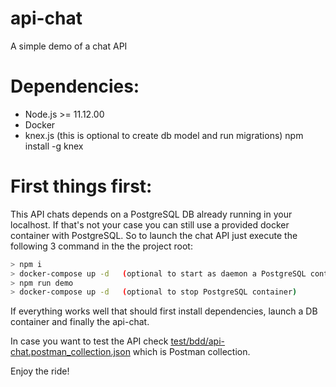 # api-chat
A simple demo of a chat API

# Dependencies:

* Node.js >= 11.12.00
* Docker
* knex.js (this is optional to create db model and run migrations) npm install -g knex

# First things first:
This API chats depends on a PostgreSQL DB already running in your localhost. If that's not your case you can still use a provided docker container with PostgreSQL.
So to launch the chat API just execute the following 3 command in the the project root:

```bash
> npm i
> docker-compose up -d   (optional to start as daemon a PostgreSQL container)
> npm run demo
> docker-compose up -d   (optional to stop PostgreSQL container)
```

If everything works well that should first install dependencies, launch a DB container and finally the api-chat.

In case you want to test the API check [test/bdd/api-chat.postman_collection.json](test/bdd/api-chat.postman_collection.json) which is Postman collection.

Enjoy the ride!
